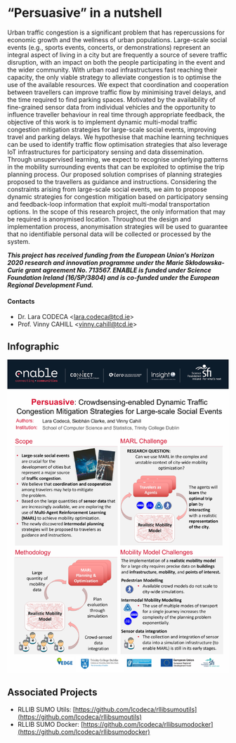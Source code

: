 # “Persuasive” in a nutshell

Urban traffic congestion is a significant problem that has repercussions for economic growth and the wellness of urban populations. Large-scale social events (e.g., sports events, concerts, or demonstrations) represent an integral aspect of living in a city but are frequently a source of severe traffic disruption, with an impact on both the people participating in the event and the wider community. With urban road infrastructures fast reaching their capacity, the only viable strategy to alleviate congestion is to optimise the use of the available resources. We expect that coordination and cooperation between travellers can improve traffic flow by minimising travel delays, and the time required to find parking spaces. Motivated by the availability of fine-grained sensor data from individual vehicles and the opportunity to influence traveller behaviour in real time through appropriate feedback, the objective of this work is to implement dynamic multi-modal traffic congestion mitigation strategies for large-scale social events, improving travel and parking delays. We hypothesise that machine learning techniques can be used to identify traffic flow optimisation strategies that also leverage IoT infrastructures for participatory sensing and data dissemination. Through unsupervised learning, we expect to recognise underlying patterns in the mobility surrounding events that can be exploited to optimise the trip planning process. Our proposed solution comprises of planning strategies proposed to the travellers as guidance and instructions. Considering the constraints arising from large-scale social events, we aim to propose dynamic strategies for congestion mitigation based on participatory sensing and feedback-loop information that exploit multi-modal transportation options. In the scope of this research project, the only information that may be required is anonymised location. Throughout the design and implementation process, anonymisation strategies will be used to guarantee that no identifiable personal data will be collected or processed by the system.

**_This project has received funding from the European Union’s Horizon 2020 research and innovation programme under the Marie Skłodowska-Curie grant agreement No. 713567. ENABLE is funded under Science Foundation Ireland (16/SP/3804) and is co-funded under the European Regional Development Fund._**

#### Contacts
- Dr. Lara CODECA <[lara.codeca@tcd.ie](mailto:lara.codeca@tcd.ie)>
- Prof. Vinny CAHILL <[vinny.cahill@tcd.ie](mailto:vinny.cahill@tcd.ie)>

## Infographic

![Persuasive Poster](imgs/2020-02-17Persuasive.jpg)

## Associated Projects

- RLLIB SUMO Utils: [https://github.com/lcodeca/rllibsumoutils](https://github.com/lcodeca/rllibsumoutils)
- RLLIB SUMO Docker: [https://github.com/lcodeca/rllibsumodocker](https://github.com/lcodeca/rllibsumodocker)

